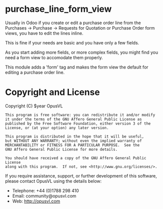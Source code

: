 # purchase_line_form_view
Usually in Odoo if you create or edit a purchase order line from the Purchases -> Purchase -> Requests for Quotation or Purchase Order form views, you have to edit the lines inline.

This is fine if your needs are basic and you have only a few fields.

As you start adding more fields, or more complex fields, you might find you need a form view to accomodate them properly.

This module adds a 'form' tag and makes the form view the default for editing a purchase order line.

# Copyright and License

Copyright (C) $year OpusVL

```
This program is free software: you can redistribute it and/or modify
it under the terms of the GNU Affero General Public License as
published by the Free Software Foundation, either version 3 of the
License, or (at your option) any later version.

This program is distributed in the hope that it will be useful,
but WITHOUT ANY WARRANTY; without even the implied warranty of
MERCHANTABILITY or FITNESS FOR A PARTICULAR PURPOSE.  See the
GNU Affero General Public License for more details.

You should have received a copy of the GNU Affero General Public License
along with this program.  If not, see <http://www.gnu.org/licenses/>.
```

If you require assistance, support, or further development of this
software, please contact OpusVL using the details below:

* Telephone: +44 (0)1788 298 410
* Email: community\@opusvl.com
* Web: http://opusvl.com
